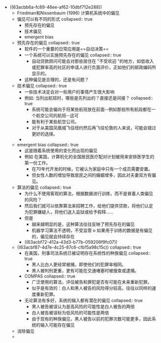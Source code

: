 - ((63acbb6a-fc89-46ee-af62-10dbf712e288))
	- Friedman和Nissenbaum (1996) 计算机系统中的偏见
	- 偏见可以有不同的形式
	  collapsed:: true
		- 预先存在的偏见
		- 技术偏见
		- emergent bias
	- 预先存在的偏见
	  collapsed:: true
		- 软件的一个重要的日常应用是==自动决策==
		- 一个系统可以实施预先存在的偏见
		  collapsed:: true
			- 自动贷款顾问可能会对那些居住在 "不受欢迎 "的地方，如低收入或犯罪率高的社区的申请人进行负面评价，正如他们的邮政编码所显示的。
		- 这种偏见是合理的，还是有问题？
	- 技术偏见
	  collapsed:: true
		- 一些技术决定会对一些用户的事情产生很大影响
		- 例如: 当列出航班时，哪些是先列出的？直接还是间接？
		  collapsed:: true
			- 系统可能会偏向于将某些航班放在前面--例如那些所有航段都在一个航空公司的航班--这可
			- 能有利于某些航空公司。
			- 对于从美国凤凰城飞往纽约然后再飞往伦敦的人来说，可能会错过更好的选择。
		-
	- emergent bias
	  collapsed:: true
		- 这是随着系统使用的变化而出现的偏见
		- 例如 在美国，计算机化的全国居民医疗配对计划被用来安排医学生的第一份工作。
			- 在70年代开发的时候，它被认为家庭中只有一个成员需要安置。
			- 但女性人数的增加导致居民之间的婚姻增多，因此对夫妻双方有偏见。
	- 算法的偏见
	  collapsed:: true
		- 为什么不使用客观的算法，根据数据进行训练，而不是冒着人类偏见的风险？
		- 然后我们就可以依靠算法来招聘工作，给他们提供贷款，将他们认定为犯罪嫌疑人，将他们送入监狱或给予假释......
		- 但是
			- 越来越明显的是，这种算法往往反映了预先存在的偏见
			- 机器学习算法不透明，不受监管 o 如果用于训练的数据是有偏见的，偏见就会持续存在
		- ((63acbf72-412a-43d3-b77b-059206f9fc07))
	- ((63acbf87-4d7e-4c25-87c6-cfb15a98c15c))
	  collapsed:: true
		- 在美国，刑事司法系统已被证明存在系统性的种族偏见
		  collapsed:: true
			- 黑人比白人更经常被捕，即使他们的犯罪率相同。
			- 黑人被判刑更重，更有可能在交通堵塞时被搜查或逮捕。
		- COMPAS
		  collapsed:: true
			- 广泛使用的算法，评估被告和罪犯是否有可能在未来重新犯罪。
			- 似乎是有效的：白人和黑人被告的风险得分较高，往往以同样的速度重新犯罪。
		- 无论算法有多好，系统的输入都有潜在的偏见
		  collapsed:: true
			- 黑人被告被误认为是高风险的可能性是白人被告的两倍
			- 白人被告被误标为低风险的可能性是两倍
			- 由于现有的种族偏见，黑人被告以前的犯罪次数可能更多，因此系统的输入可能存在偏见
	- 消除偏见
	-